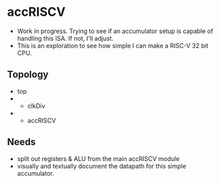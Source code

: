 # accRISCV

- Work in progress. Trying to see if an accumulator setup is capable of handling this ISA. If not, I'll adjust.
- This is an exploration to see how simple I can make a RISC-V 32 bit CPU.

## Topology
- top
- - clkDiv
- - accRISCV

## Needs
- split out registers & ALU from the main accRISCV module
- visually and textually document the datapath for this simple accumulator.